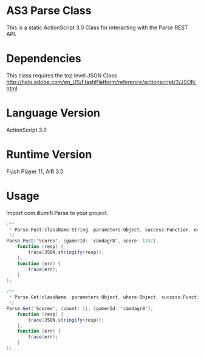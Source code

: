 AS3 Parse Class
=====================

This is a static ActionScript 3.0 Class for interacting with the Parse REST API.

Dependencies
=====================
This class requires the top level JSON Class http://help.adobe.com/en_US/FlashPlatform/reference/actionscript/3/JSON.html 


Language Version
=====================
ActionScript 3.0


Runtime Version 
=====================
Flash Player 11, AIR 3.0


Usage
=====================

Import com.illumifi.Parse to your project. 
```actionscript
/**
 * Parse.Post(className:String, parameters:Object, success:Function, error:Function);
 */
Parse.Post('Scores', {gamerId: 'camdagr8', score: 1337},	function (resp) {		trace(JSON.stringify(resp));	},	function (err) {		trace(err); 	});

/**
 * Parse.Get(className, parameters:Object, where:Object, success:Function, error:Function);
 */
Parse.Get('Scores', {count: 1}, {gamerId: 'camdagr8'},	function (resp) {		trace(JSON.stringify(resp));	},	function (err) {		trace(err);	}
);```